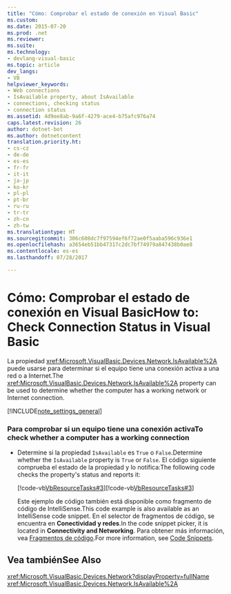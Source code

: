 ```yaml
---
title: "Cómo: Comprobar el estado de conexión en Visual Basic"
ms.custom: 
ms.date: 2015-07-20
ms.prod: .net
ms.reviewer: 
ms.suite: 
ms.technology:
- devlang-visual-basic
ms.topic: article
dev_langs:
- VB
helpviewer_keywords:
- Web connections
- IsAvailable property, about IsAvailable
- connections, checking status
- connection status
ms.assetid: 4d9ee8ab-9a6f-4279-ace4-b75afc976a74
caps.latest.revision: 26
author: dotnet-bot
ms.author: dotnetcontent
translation.priority.ht:
- cs-cz
- de-de
- es-es
- fr-fr
- it-it
- ja-jp
- ko-kr
- pl-pl
- pt-br
- ru-ru
- tr-tr
- zh-cn
- zh-tw
ms.translationtype: HT
ms.sourcegitcommit: 306c608dc7f97594ef6f72ae0f5aaba596c936e1
ms.openlocfilehash: a3654eb51bb47317c2dc7bf74979a847438b0ae8
ms.contentlocale: es-es
ms.lasthandoff: 07/28/2017

---
```

# <a name="how-to-check-connection-status-in-visual-basic"></a><span data-ttu-id="6635c-102">Cómo: Comprobar el estado de conexión en Visual Basic</span><span class="sxs-lookup"><span data-stu-id="6635c-102">How to: Check Connection Status in Visual Basic</span></span>
<span data-ttu-id="6635c-103">La propiedad <xref:Microsoft.VisualBasic.Devices.Network.IsAvailable%2A> puede usarse para determinar si el equipo tiene una conexión activa a una red o a Internet.</span><span class="sxs-lookup"><span data-stu-id="6635c-103">The <xref:Microsoft.VisualBasic.Devices.Network.IsAvailable%2A> property can be used to determine whether the computer has a working network or Internet connection.</span></span>  
  
[!INCLUDE[note_settings_general](~/includes/note-settings-general-md.md)]  
  
### <a name="to-check-whether-a-computer-has-a-working-connection"></a><span data-ttu-id="6635c-104">Para comprobar si un equipo tiene una conexión activa</span><span class="sxs-lookup"><span data-stu-id="6635c-104">To check whether a computer has a working connection</span></span>  
  
-   <span data-ttu-id="6635c-105">Determine si la propiedad `IsAvailable` es `True` o `False`.</span><span class="sxs-lookup"><span data-stu-id="6635c-105">Determine whether the `IsAvailable` property is `True` or `False`.</span></span> <span data-ttu-id="6635c-106">El código siguiente comprueba el estado de la propiedad y lo notifica:</span><span class="sxs-lookup"><span data-stu-id="6635c-106">The following code checks the property's status and reports it:</span></span>  
  
     <span data-ttu-id="6635c-107">[!code-vb[VbResourceTasks#3](../../../../visual-basic/developing-apps/programming/computer-resources/codesnippet/VisualBasic/how-to-check-connection-status_1.vb)]</span><span class="sxs-lookup"><span data-stu-id="6635c-107">[!code-vb[VbResourceTasks#3](../../../../visual-basic/developing-apps/programming/computer-resources/codesnippet/VisualBasic/how-to-check-connection-status_1.vb)]</span></span>  
  
     <span data-ttu-id="6635c-108">Este ejemplo de código también está disponible como fragmento de código de IntelliSense.</span><span class="sxs-lookup"><span data-stu-id="6635c-108">This code example is also available as an IntelliSense code snippet.</span></span> <span data-ttu-id="6635c-109">En el selector de fragmentos de código, se encuentra en **Conectividad y redes**.</span><span class="sxs-lookup"><span data-stu-id="6635c-109">In the code snippet picker, it is located in **Connectivity and Networking**.</span></span> <span data-ttu-id="6635c-110">Para obtener más información, vea [Fragmentos de código](/visualstudio/ide/code-snippets).</span><span class="sxs-lookup"><span data-stu-id="6635c-110">For more information, see [Code Snippets](/visualstudio/ide/code-snippets).</span></span>  
  
## <a name="see-also"></a><span data-ttu-id="6635c-111">Vea también</span><span class="sxs-lookup"><span data-stu-id="6635c-111">See Also</span></span>  
 <xref:Microsoft.VisualBasic.Devices.Network?displayProperty=fullName>   
 <xref:Microsoft.VisualBasic.Devices.Network.IsAvailable%2A>

